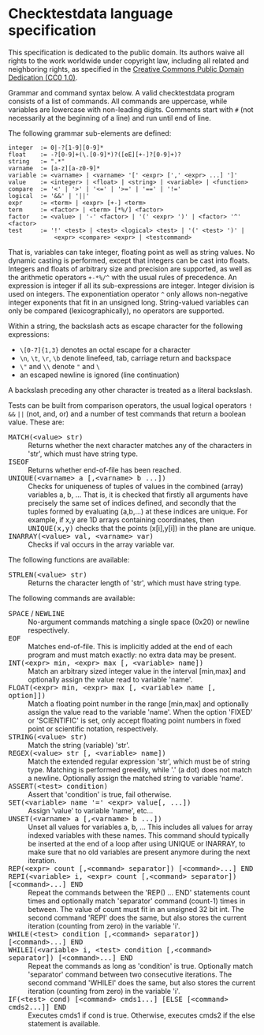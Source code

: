 Checktestdata language specification
====================================

This specification is dedicated to the public domain. Its authors waive all
rights to the work worldwide under copyright law, including all related and
neighboring rights, as specified in the
[Creative Commons Public Domain Dedication (CC0 1.0)](http://creativecommons.org/publicdomain/zero/1.0/).

Grammar and command syntax below. A valid checktestdata program consists of a
list of commands. All commands are uppercase, while variables are lowercase
with non-leading digits. Comments start with `#` (not necessarily at the
beginning of a line) and run until end of line.

The following grammar sub-elements are defined:

    integer  := 0|-?[1-9][0-9]*
    float    := -?[0-9]+(\.[0-9]*)?([eE][+-]?[0-9]+)?
    string   := ".*"
    varname  := [a-z][a-z0-9]*
    variable := <varname> | <varname> '[' <expr> [',' <expr> ...] ']'
    value    := <integer> | <float> | <string> | <variable> | <function>
    compare  := '<' | '>' | '<=' | '>=' | '==' | '!='
    logical  := '&&' | '||'
    expr     := <term> | <expr> [+-] <term>
    term     := <factor> | <term> [*%/] <factor>
    factor   := <value> | '-' <factor> | '(' <expr> ')' | <factor> '^' <factor>
    test     := '!' <test> | <test> <logical> <test> | '(' <test> ')' |
                 <expr> <compare> <expr> | <testcommand>

That is, variables can take integer, floating point as well as string values.
No dynamic casting is performed, except that integers can be cast into floats.
Integers and floats of arbitrary size and precision are supported, as well as
the arithmetic operators `+-*%/^` with the usual rules of precedence. An
expression is integer if all its sub-expressions are integer. Integer division
is used on integers. The exponentiation operator `^` only allows non-negative
integer exponents that fit in an unsigned long. String-valued variables can
only be compared (lexicographically), no operators are supported.

Within a string, the backslash acts as escape character for the following
expressions:

 * `\[0-7]{1,3}` denotes an octal escape for a character
 * `\n`, `\t`, `\r`, `\b` denote linefeed, tab, carriage return and backspace
 * `\"` and `\\` denote `"` and `\`
 * an escaped newline is ignored (line continuation)

A backslash preceding any other character is treated as a literal backslash.

Tests can be built from comparison operators, the usual logical operators
`!` `&&` `||` (not, and, or) and a number of test commands that return a
boolean value. These are:

<dl>
<dt><tt>MATCH(&lt;value&gt; str)</tt></dt>

<dd>Returns whether the next character matches any of the characters
    in 'str', which must have string type.</dd>

<dt><tt>ISEOF</tt></dt>

<dd>Returns whether end-of-file has been reached.</dd>

<dt><tt>UNIQUE(&lt;varname&gt; a [,&lt;varname&gt; b ...])</tt></dt>

<dd>Checks for uniqueness of tuples of values in the combined (array)
    variables a, b, ... That is, it is checked that firstly all
    arguments have precisely the same set of indices defined, and
    secondly that the tuples formed by evaluating (a,b,...) at these
    indices are unique. For example, if x,y are 1D arrays containing
    coordinates, then <tt>UNIQUE(x,y)</tt> checks that the points
    (x[i],y[i]) in the plane are unique.</dd>

<dt><tt>INARRAY(&lt;value&gt; val, &lt;varname&gt; var)</tt></dt>

<dd>Checks if val occurs in the array variable var.</dd>
</dl>

The following functions are available:

<dl>
<dt><tt>STRLEN(&lt;value&gt; str)</tt></dt>

<dd>Returns the character length of 'str', which must have string type.</dd>
</dl>

The following commands are available:

<dl>
<dt><tt>SPACE</tt> / <tt>NEWLINE</tt></dt>

<dd>No-argument commands matching a single space (0x20) or newline
    respectively.</dd>

<dt><tt>EOF</tt></dt>

<dd>Matches end-of-file. This is implicitly added at the end of each
    program and must match exactly: no extra data may be present.</dd>

<dt><tt>INT(&lt;expr&gt; min, &lt;expr&gt; max [, &lt;variable&gt; name])</tt></dt>

<dd>Match an arbitrary sized integer value in the interval [min,max]
    and optionally assign the value read to variable 'name'.</dd>

<dt><tt>FLOAT(&lt;expr&gt; min, &lt;expr&gt; max [, &lt;variable&gt; name [, option]])</tt></dt>

<dd>Match a floating point number in the range [min,max] and
    optionally assign the value read to the variable 'name'. When the
    option 'FIXED' or 'SCIENTIFIC' is set, only accept floating point
    numbers in fixed point or scientific notation, respectively.</dd>

<dt><tt>STRING(&lt;value&gt; str)</tt></dt>

<dd>Match the string (variable) 'str'.</dd>

<dt><tt>REGEX(&lt;value&gt; str [, &lt;variable&gt; name])</tt></dt>

<dd>Match the extended regular expression 'str', which must be of
    string type. Matching is performed greedily, while '.' (a dot)
    does not match a newline. Optionally assign the matched string to
    variable 'name'.</dd>

<dt><tt>ASSERT(&lt;test&gt; condition)</tt></dt>

<dd>Assert that 'condition' is true, fail otherwise.</dd>

<dt><tt>SET(&lt;variable&gt; name '=' &lt;expr&gt; value[, ...])</tt></dt>

<dd>Assign 'value' to variable 'name', etc...</dd>

<dt><tt>UNSET(&lt;varname&gt; a [,&lt;varname&gt; b ...])</tt></dt>

<dd>Unset all values for variables a, b, ... This includes all values
    for array indexed variables with these names. This command should
    typically be inserted at the end of a loop after using UNIQUE or
    INARRAY, to make sure that no old variables are present anymore
    during the next iteration.</dd>

<dt><tt>REP(&lt;expr&gt; count [,&lt;command&gt; separator]) [&lt;command&gt;...] END</tt></dt>
<dt><tt>REPI(&lt;variable&gt; i, &lt;expr&gt; count [,&lt;command&gt; separator]) [&lt;command&gt;...] END</tt></dt>

<dd>Repeat the commands between the 'REP() ... END' statements count
    times and optionally match 'separator' command (count-1) times in
    between. The value of count must fit in an unsigned 32 bit int.
    The second command 'REPI' does the same, but also stores the
    current iteration (counting from zero) in the variable 'i'.</dd>

<dt><tt>WHILE(&lt;test&gt; condition [,&lt;command&gt; separator]) [&lt;command&gt;...] END</tt></dt>
<dt><tt>WHILEI(&lt;variable&gt; i, &lt;test&gt; condition [,&lt;command&gt; separator]) [&lt;command&gt;...] END</tt></dt>

<dd>Repeat the commands as long as 'condition' is true. Optionally
    match 'separator' command between two consecutive iterations.
    The second command 'WHILEI' does the same, but also stores the
    current iteration (counting from zero) in the variable 'i'.</dd>

<dt><tt>IF(&lt;test&gt; cond) [&lt;command&gt; cmds1...] [ELSE [&lt;command&gt; cmds2...]] END</tt></dt>

<dd>Executes cmds1 if cond is true. Otherwise, executes cmds2 if the
    else statement is available.</dd>
</dl>
